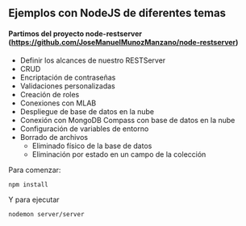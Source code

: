 ## Ejemplos con NodeJS de diferentes temas

#### Partimos del proyecto node-restserver (https://github.com/JoseManuelMunozManzano/node-restserver)

- Definir los alcances de nuestro RESTServer
- CRUD
- Encriptación de contraseñas
- Validaciones personalizadas
- Creación de roles
- Conexiones con MLAB
- Despliegue de base de datos en la nube
- Conexión con MongoDB Compass con base de datos en la nube
- Configuración de variables de entorno
- Borrado de archivos
  - Eliminado físico de la base de datos
  - Eliminación por estado en un campo de la colección

Para comenzar:

```
npm install
```

Y para ejecutar

```
nodemon server/server
```
